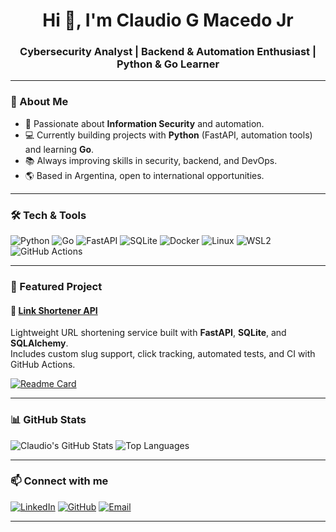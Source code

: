 <h1 align="center">Hi 👋, I'm Claudio G Macedo Jr</h1>
<h3 align="center">Cybersecurity Analyst | Backend & Automation Enthusiast | Python & Go Learner</h3>

---

### 🚀 About Me
- 🔐 Passionate about **Information Security** and automation.
- 💻 Currently building projects with **Python** (FastAPI, automation tools) and learning **Go**.
- 📚 Always improving skills in security, backend, and DevOps.
- 🌎 Based in Argentina, open to international opportunities.

---

### 🛠 Tech & Tools
![Python](https://img.shields.io/badge/Python-3776AB?style=flat&logo=python&logoColor=white)
![Go](https://img.shields.io/badge/Go-00ADD8?style=flat&logo=go&logoColor=white)
![FastAPI](https://img.shields.io/badge/FastAPI-009688?style=flat&logo=fastapi&logoColor=white)
![SQLite](https://img.shields.io/badge/SQLite-003B57?style=flat&logo=sqlite&logoColor=white)
![Docker](https://img.shields.io/badge/Docker-2496ED?style=flat&logo=docker&logoColor=white)
![Linux](https://img.shields.io/badge/Linux-FCC624?style=flat&logo=linux&logoColor=black)
![WSL2](https://img.shields.io/badge/WSL2-4D4D4D?style=flat&logo=windows-terminal&logoColor=white)
![GitHub Actions](https://img.shields.io/badge/GitHub%20Actions-2088FF?style=flat&logo=github-actions&logoColor=white)

---

### 📌 Featured Project
#### 🔗 [Link Shortener API](https://github.com/gusmaoclaudio/link-shortener)
Lightweight URL shortening service built with **FastAPI**, **SQLite**, and **SQLAlchemy**.  
Includes custom slug support, click tracking, automated tests, and CI with GitHub Actions.

[![Readme Card](https://github-readme-stats.vercel.app/api/pin/?username=gusmaoclaudio&repo=link-shortener&theme=radical)](https://github.com/gusmaoclaudio/link-shortener)

---

### 📊 GitHub Stats
![Claudio's GitHub Stats](https://github-readme-stats.vercel.app/api?username=gusmaoclaudio&show_icons=true&theme=radical)
![Top Languages](https://github-readme-stats.vercel.app/api/top-langs/?username=gusmaoclaudio&layout=compact&theme=radical)

---

### 📫 Connect with me
[![LinkedIn](https://img.shields.io/badge/LinkedIn-0A66C2?style=flat&logo=linkedin&logoColor=white)](https://www.linkedin.com/in/claudiogmacedojr)
[![GitHub](https://img.shields.io/badge/GitHub-181717?style=flat&logo=github&logoColor=white)](https://github.com/gusmaoclaudio)
[![Email](https://img.shields.io/badge/Email-D14836?style=flat&logo=gmail&logoColor=white)](mailto:seuemail@example.com)

---
